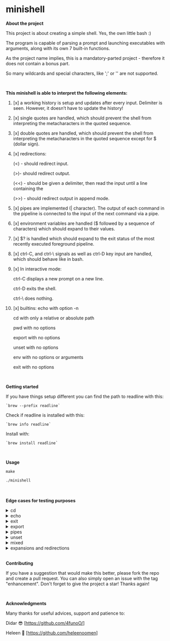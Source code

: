# minishell
**About the project**

This project is about creating a simple shell. Yes, the own little bash :)
 
The program is capable of parsing a prompt and launching executables with arguments, along with its own 7 built-in functions.

As the project name implies, this is a mandatory-parted project - therefore it does not contain a bonus part.

So many wildcards and special characters, like ';' or '\' are not supported.

<br>

__This minishell is able to interpret the following elements:__

1. [x] a working history is setup and updates after every input. Delimiter is seen. However, it doesn’t have to update the history!
2. [x] single quotes are handled, which should prevent the shell from interpreting the metacharacters in the quoted sequence.
3. [x] double quotes are handled, which should prevent the shell from interpreting the metacharacters in the quoted sequence except for $ (dollar sign).

5. [x] redirections:

	(<) - should redirect input.
	
	(>)- should redirect output.
	
	(<<) - should be given a delimiter, then read the input until a line containing the
	
	(>>) - should redirect output in append mode.


10. [x] pipes are implemented (| character). The output of each command in the pipeline is connected to the input of the next command via a pipe.
12. [x] environment variables are handled ($ followed by a sequence of characters) which should expand to their values.
14. [x] $? is handled which should expand to the exit status of the most recently executed foreground pipeline.
16. [x] ctrl-C, and ctrl-\ signals as well as ctrl-D key input are handled, which should behave like in bash.


18. [x] In interactive mode:

	ctrl-C displays a new prompt on a new line.

    ctrl-D exits the shell.

    ctrl-\ does nothing.


21. [x] builtins:
    echo with option -n 

	cd with only a relative or absolute path

    pwd with no options

    export with no options

    unset with no options

    env with no options or arguments

    exit with no options



<br>

**Getting started**

If you have things setup different you can find the path to readline with this:

	`brew --prefix readline`
Check if readline is installed with this:

	`brew info readline`

Install with:

	`brew install readline`
<br>

**Usage**

`make`

`./minishell`

<br><br>
**Edge cases for testing purposes**

<details>
 <summary> cd </summary>

	cd
	cd ..
	cd
    cd ..
    cd .
    cd /Users
    cd //
    cd '//'
    cd //////
    cd ./././
	cd '/etc'
	cd '/var'
>>>  cd "$PWD/prompt"
	cd "$PWD" === cd /Users/fnieves-
	cd '$PWD' === cd $PWD
	
	cd "doesntexist"
	cd "doesntexist" 2>/dev/null
	cd ../../..
	cd ?
	cd '/'
	cd $PWD/file_tests
	cd $OLDPWD/builtins
	cd .. | echo "something"
	cd / | echo "something"
	cd .. | pwd
</details>


<details>
 <summary> echo </summary>

	echo $ $
	ECHO
	echo rhobebou
	echo "bonjour"
	echo -n bonjour
	echo -nn bonjour
	echo -n -n -n bonjour
	echo "-n" bonjour
	echo text"$USER"
	echo text"'$USER'" ' $USER '
	echo "text"   "$USER"    "$USER"
	echo               text "$USER"            "$USER"text
	echo ''''''''''$USER''''''''''
	echo """"""""$USER""""""""
	echo $USER'$USER'text oui oui     oui  oui $USER oui      $USER '
	echo "$USER""$USER""$USER"
	echo text"$USER"test
	echo '$USER' "$USER" "text \' text"
	echo '$USER'
	echo $USER " "
	echo "$USER""Users/$USER/file""'$USER'"'$USER'
	echo "$USER$USER$USER"
	echo '$USER'"$USER"'$USER'
	echo '"$USER"''$USER'"""$USER"
	echo $USER
	echo $?
	echo $PWD/file
	echo "$PWD/file"
	echo "text" "text$USER" ... "$USER"
	echo $PWD
</details>

<details>
 <summary> exit </summary>

	exit 0 0
	exit 42 42
	exit -42 -24
	exit 42
	exit 259
	exit -12030
	exit --1239312
	exit ++++1203020103
	exit +0
	exit ++++++0
	exit -----0
	exit azerty
	exit "1"
	exit "+102"
	exit "1230"
	exit "+++1230"
	exit "1"23
	exit "2"32"32"
	exit "'42'"
	exit +'42'"42"42
	exit -'42'"42"42
	exit 9223372036854775807
	exit 9223372036854775808
	exit echo something
	exit exit
</details>

<details>
 <summary> export </summary>

	env | grep "_="
	export | grep "SHLVL"
	export | grep "OLDPWD"
	export | grep "PWD"
	export $?
	export TEST
	export TEST=
	export TEST=123
	export ___TEST=123
	export --TEST=123
	export ""=""
	export ''=''
	export "="="="
	export '='='='
	export TE\\\ST=100
	export TE-ST=100
	export -TEST=100
	export TEST-=100
	export _TEST=100
	export TES=T=""
	export export
	export TES^T=123
	export TEST A=5 B= A+=7
	export TEST A="5 B= A+=7"
</details>

<details>
 <summary> pipes </summary>

	env | grep "_="
	env | grep "SHLVL"
	echo oui | cat -e
	echo oui | echo non | echo something | grep oui
	echo oui | echo non | echo something | grep non
	echo oui | echo non | echo something | grep something
	ifconfig | grep ":"
	ifconfig | grep nothing
	whoami | grep $USER
	whoami | grep $USER > tmp/file
	whoami | cat -e | cat -e > tmp/file
	cat Makefile | grep "FLAGS"
	cat Makefile | cat -e | cat -e
	cat Makefile | grep "FLAGS" | grep "FLAGS" | cat -e
	export TEST=123 | cat -e | cat -e
	unset TEST | cat -e
	whereis ls | cat -e | cat -e > test
</details>

<details>
 <summary> unset </summary>

	unset
	unset doesntexist
	unset PWD
	unset OLDPWD
	unset PATH
	unset TES.T
	unset TES+T
	unset TES=T
	unset -TEST
	unset _TEST
	unset TES_T
	unset TES$?T
	unset +++++++
	unset ________
	unset export
</details>

<details>
 <summary> mixed </summary>

	echo $PWD
	echo $PWD|cat -e
	echo $PWD hallo | cat -e
	echo '$PWD hallo | cat -e'
	export TEST=1 test=2 sup= | env
	wc < Makefile -l | cat -e > outfile | echo hello | rev > outfile2
	< test.txt < Makefile<README.md wc -l|cat -e | rev
	< Makefile cat > out | < README.md cat -e
	< README.md cat -e | <Makefile cat
	< in1 cat -e | < in2 cat
	< in1 cat -e > out1 | < in2
	env | rev | head -5 | cat -e | rev
	echo ok"hello"ok1"mfg" == echo ok'hello'ok1'mfg' -- okhellook1mfg
	echo okhellook1"mfg" == echo okhellook1'mfg' -- okhellook1mfg
	echo "o""k       "hellook1 == echo 'o''k       'hellook1 -- ok       hellook1
	echo '"***hello***"'
	"***hello***"
	echo "'***hello***'"
	"***hello***'
	echo ok"'hello'"ok1"hello1"ok2
	echo "text"   "$USER"    "$USER"
	echo """"""""$USER""""""""
	echo "'$USER'"
</details>

<details>
 <summary> expansions and redirections </summary>

```c
echo '$PWD hallo | cat -e'
```

```c
echo $"PWD$PATHaa"
```

```c
echo '$"PWD$PATHaa"'
```

```c
echo $PWD'echo'$ 123 $$$
```

```c
echo $PWD'echo1231$$$$$$'$ 123 $$$
```

```c
echo $PWD'$?'
```

```c
echo $PWD $? $? $HOME$? $'12345'
```

```c
echo **joinable_content_$PWD$PWD$PWD$**
```

```c
echo '**joinable_content_'$PWD$PWD$PWD$**
```

```c
echo "hello$"
```

```c
echo "hello$$$"$PWD""$PWD
```

```c
echo $HOME$? $'test'
```

```c
echo $HOME$?$? $'test'
```

```c
echo $PWD $pwd $CWD $$$ '@@"$PWD"'
```

```c
echo $PWD'$?'"$???"
```

```c
echo $PWD"$" $PWD$ $HOME"$"$HOME$
```

```c
echo "$PWD" > out
```

```c
echo $PWD $pwd $CWD $$$ '@@"$PWD"'"''"  $HOME   "''"
```

```c
echo $PWD $pwd $CWD $$$ '@@"$PWD"'"''" aaa$HOMEaaa "''”
```

```c
echo > merge_text dont_merge!
```

```c
echo test > test | grep
```

```c
>t1>t2>t3
```

```c
< hello < hello2
```

```c
<< 1 << 2 hello > t1 > t2 world | t3 >> shouldnt >> t4 open
```

```c
< infile1 cat > out
```

```c
< infile1 cat > out | < infile1 cat > out2
```

```c
ls | ls -l | cat infile1
```

```c
< infile1 cat | ls
```

```c
< infile1 ls > out | < infile2 cat > out2 | echo "$PWD" > out3
```

```c
< infile1 ls > out | < infile2 cat > out2 | echo $PWD > out3
```

```c
echo "$PWD" > out1 | < infile1 cat > out2 | < out2 ls -l > out3
```

```c
< infile1 ls > out -l
```

```c
cat infile1 | cat
```

```c
cat infile1 > out | cat | cat | ls > out2 | cat nofile | < infile2 cat > out3
```

```c
cat infile1 > out | cat | cat | ls > out2 | cat nofile | < infile2 cat > out3 | echo SHOULD_PRINT
```

```c
cat infile1 > out | echo SHOULD_PRINT
```

```c
cat infile1 | echo bla
```

```c
**echo bla > out | grep ls**
```

```c
ls -la | cat > out | < infile | cat
```

```c
**< infile | cat | < in**
```

```c
**< infile cat > badfd**
```

```c
cat badfd | /bin/ls | cat | cat > out1 | << stop cat > out2
```

```c
<in cmd "str1 str2 str3" | cmd2 -arg | cmd3 >out >out2cmd "str1 str2 str3" >out | cmd2 -arg | cmd3 >out2 >out3
```

```c
cmd "str1 str2 str3" >out | cmd2 -arg str | cmd3 str >out2 >out3
```

```c
< in1 < in2
```

```c
< in1 cat < in2
```

```c
< Makefile > outfile > out
```

```c
cat /dev/urandom | head -1 > out
```

```c
echo $PWD"$" $PWD$ $HOME"$"$HOME$ '//( . )( . )\\'
```

</details>

<br>

**Contributing**

If you have a suggestion that would make this better, please fork the repo and create a pull request. You can also simply open an issue with the tag "enhancement". Don't forget to give the project a star! Thanks again!

<br>

**Acknowledgments**

Many thanks for useful advices, support and patience to:

Didar 😎 [https://github.com/4funoO/]

Heleen 💟 [https://github.com/heleenoomen]